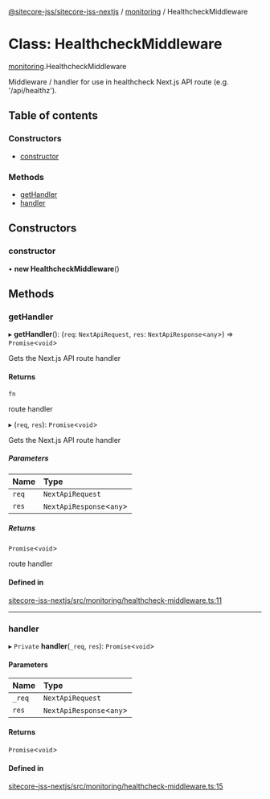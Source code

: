[@sitecore-jss/sitecore-jss-nextjs](../README.md) / [monitoring](../modules/monitoring.md) / HealthcheckMiddleware

# Class: HealthcheckMiddleware

[monitoring](../modules/monitoring.md).HealthcheckMiddleware

Middleware / handler for use in healthcheck Next.js API route (e.g. '/api/healthz').

## Table of contents

### Constructors

- [constructor](monitoring.HealthcheckMiddleware.md#constructor)

### Methods

- [getHandler](monitoring.HealthcheckMiddleware.md#gethandler)
- [handler](monitoring.HealthcheckMiddleware.md#handler)

## Constructors

### constructor

• **new HealthcheckMiddleware**()

## Methods

### getHandler

▸ **getHandler**(): (`req`: `NextApiRequest`, `res`: `NextApiResponse`\<`any`\>) => `Promise`\<`void`\>

Gets the Next.js API route handler

#### Returns

`fn`

route handler

▸ (`req`, `res`): `Promise`\<`void`\>

Gets the Next.js API route handler

##### Parameters

| Name | Type |
| :------ | :------ |
| `req` | `NextApiRequest` |
| `res` | `NextApiResponse`\<`any`\> |

##### Returns

`Promise`\<`void`\>

route handler

#### Defined in

[sitecore-jss-nextjs/src/monitoring/healthcheck-middleware.ts:11](https://github.com/Sitecore/jss/blob/af7c4bd80/packages/sitecore-jss-nextjs/src/monitoring/healthcheck-middleware.ts#L11)

___

### handler

▸ `Private` **handler**(`_req`, `res`): `Promise`\<`void`\>

#### Parameters

| Name | Type |
| :------ | :------ |
| `_req` | `NextApiRequest` |
| `res` | `NextApiResponse`\<`any`\> |

#### Returns

`Promise`\<`void`\>

#### Defined in

[sitecore-jss-nextjs/src/monitoring/healthcheck-middleware.ts:15](https://github.com/Sitecore/jss/blob/af7c4bd80/packages/sitecore-jss-nextjs/src/monitoring/healthcheck-middleware.ts#L15)
